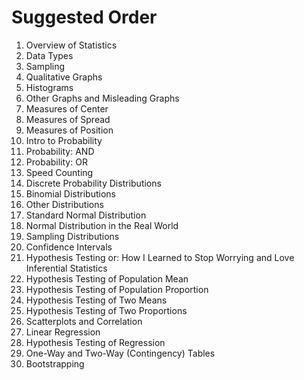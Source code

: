 # Suggested Order

<ol>
  <li>Overview of Statistics</li>
  <li>Data Types</li>
  <li>Sampling</li>
  <li>Qualitative Graphs</li>
  <li>Histograms</li>
  <li>Other Graphs and Misleading Graphs</li>
  <li>Measures of Center</li>
  <li>Measures of Spread</li>
  <li>Measures of Position</li>
  <li>Intro to Probability</li>
  <li>Probability: AND</li>
  <li>Probability: OR</li>
  <li>Speed Counting</li>
  <li>Discrete Probability Distributions</li>
  <li>Binomial Distributions</li>
  <li>Other Distributions</li>
  <li>Standard Normal Distribution</li>
  <li>Normal Distribution in the Real World</li>
  <li>Sampling Distributions</li>
  <li>Confidence Intervals</li>
  <li>Hypothesis Testing or: How I Learned to Stop Worrying and Love Inferential Statistics</li>
  <li>Hypothesis Testing of Population Mean</li>
  <li>Hypothesis Testing of Population Proportion</li>
  <li>Hypothesis Testing of Two Means</li>
  <li>Hypothesis Testing of Two Proportions</li>
  <li>Scatterplots and Correlation</li>
  <li>Linear Regression</li>
  <li>Hypothesis Testing of Regression</li>
  <li>One-Way and Two-Way (Contingency) Tables</li>
  <li>Bootstrapping</li>
</ol>
